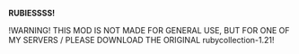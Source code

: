 **RUBIESSSS!**

!WARNING!
THIS MOD IS NOT MADE FOR GENERAL USE, BUT FOR ONE OF MY SERVERS /
PLEASE DOWNLOAD THE ORIGINAL rubycollection-1.21!
